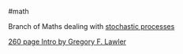 #math 

Branch of Maths dealing with [stochastic processes](https://en.wikipedia.org/wiki/Stochastic_calculus)

[260 page Intro by Gregory F. Lawler](http://www.math.uchicago.edu/~lawler/finbook.pdf)